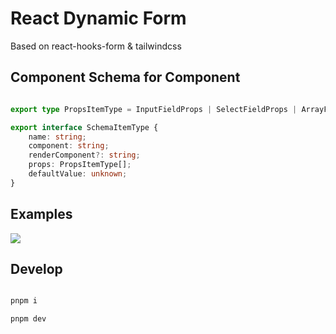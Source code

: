# React Dynamic Form

Based on react-hooks-form & tailwindcss

## Component Schema for Component

```typescript

export type PropsItemType = InputFieldProps | SelectFieldProps | ArrayFieldProps;

export interface SchemaItemType {
    name: string;
    component: string;
    renderComponent?: string;
    props: PropsItemType[];
    defaultValue: unknown;
}

```

## Examples

![](./public/demos.gif)

## Develop

```bash

pnpm i

pnpm dev

```
